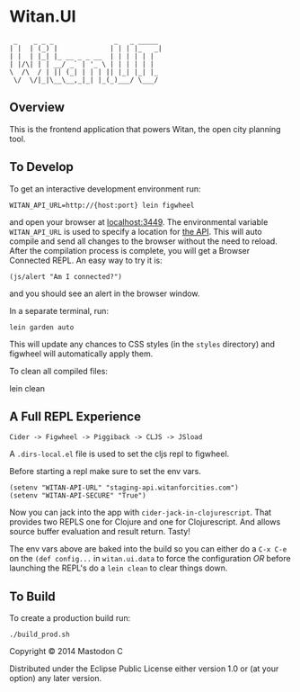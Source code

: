 # Witan.UI
     _    _ _ _               _   _ _____
    | |  | (_) |             | | | |_   _|
    | |  | |_| |_ __ _ _ __  | | | | | |
    | |/\| | | __/ _` | '_ \ | | | | | |
    \  /\  / | || (_| | | | || |_| |_| |_
     \/  \/|_|\__\__,_|_| |_(_)___/ \___/

## Overview

This is the frontend application that powers Witan, the open city planning tool.

## To Develop

To get an interactive development environment run:

    WITAN_API_URL=http://{host:port} lein figwheel

and open your browser at [localhost:3449](http://localhost:3449/). The
environmental variable `WITAN_API_URL` is used to specify a location for [the API](https://github.com/MastodonC/witan.app).
This will auto compile and send all changes to the browser without the
need to reload. After the compilation process is complete, you will
get a Browser Connected REPL. An easy way to try it is:

    (js/alert "Am I connected?")

and you should see an alert in the browser window.

In a separate terminal, run:

    lein garden auto

This will update any chances to CSS styles (in the `styles` directory) and figwheel will automatically apply them.

To clean all compiled files:

lein clean

## A Full REPL Experience

```
Cider -> Figwheel -> Piggiback -> CLJS -> JSload
```

A `.dirs-local.el` file is used to set the cljs repl to figwheel.

Before starting a repl make sure to set the env vars.

```
(setenv "WITAN-API-URL" "staging-api.witanforcities.com")
(setenv "WITAN-API-SECURE" "True")
```

Now you can jack into the app with `cider-jack-in-clojurescript`.
That provides two REPLS one for Clojure and one for Clojurescript.
And allows source buffer evaluation and result return. Tasty!

The env vars above are baked into the build so you can either do a
`C-x C-e` on the `(def config...` in `witan.ui.data` to force the
configuration *OR* before launching the REPL's do a `lein clean` to
clear things down.

## To Build

To create a production build run:

    ./build_prod.sh

Copyright © 2014 Mastodon C

Distributed under the Eclipse Public License either version 1.0 or (at your option) any later version.
